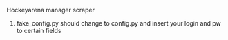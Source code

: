 Hockeyarena manager scraper
1. fake_config.py should change to config.py and insert your login and pw to certain fields
